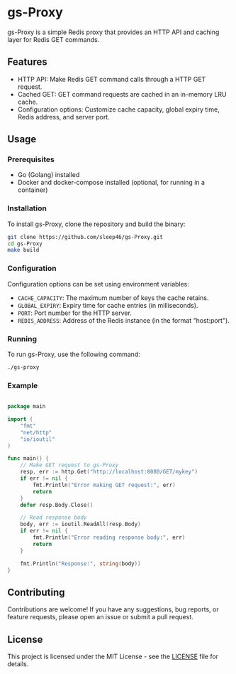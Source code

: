 
# gs-Proxy

gs-Proxy is a simple Redis proxy that provides an HTTP API and caching layer for Redis GET commands.

## Features

- HTTP API: Make Redis GET command calls through a HTTP GET request.
- Cached GET: GET command requests are cached in an in-memory LRU cache.
- Configuration options: Customize cache capacity, global expiry time, Redis address, and server port.

## Usage

### Prerequisites

- Go (Golang) installed
- Docker and docker-compose installed (optional, for running in a container)

### Installation

To install gs-Proxy, clone the repository and build the binary:

```bash
git clone https://github.com/sleep46/gs-Proxy.git
cd gs-Proxy
make build
```

### Configuration

Configuration options can be set using environment variables:

- `CACHE_CAPACITY`: The maximum number of keys the cache retains.
- `GLOBAL_EXPIRY`: Expiry time for cache entries (in milliseconds).
- `PORT`: Port number for the HTTP server.
- `REDIS_ADDRESS`: Address of the Redis instance (in the format "host:port").

### Running

To run gs-Proxy, use the following command:

```bash
./gs-proxy
```

### Example

```go

package main

import (
    "fmt"
    "net/http"
    "io/ioutil"
)

func main() {
    // Make GET request to gs-Proxy
    resp, err := http.Get("http://localhost:8080/GET/mykey")
    if err != nil {
        fmt.Println("Error making GET request:", err)
        return
    }
    defer resp.Body.Close()

    // Read response body
    body, err := ioutil.ReadAll(resp.Body)
    if err != nil {
        fmt.Println("Error reading response body:", err)
        return
    }

    fmt.Println("Response:", string(body))
}
```

## Contributing

Contributions are welcome! If you have any suggestions, bug reports, or feature requests, please open an issue or submit a pull request.

## License

This project is licensed under the MIT License - see the [LICENSE](LICENSE) file for details.

